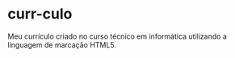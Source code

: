 # curr-culo
Meu currículo criado no curso técnico em informática utilizando a linguagem de marcação HTML5.
